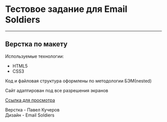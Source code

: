 # Тестовое задание для Email Soldiers
------

## Верстка по макету

Используемые технологии:
* HTML5
* CSS3

Код и файловая структура оформлены по методологии БЭМ(nested)

Сайт адаптирован под все разрешения экранов

[Ссылка для просмотра](https://devkucherov.github.io/email_soldiers_test/)

Верстка - Павел Кучеров  
Дизайн - Email Soldiers
